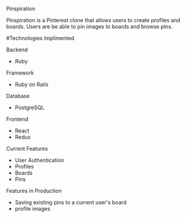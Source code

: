 Pinspiration

Pinspiration is a Pinterest clone that allows users to create profiles and boards. Users are be able to pin images to boards and browse pins. 

#Technologies Implimented

Backend
- Ruby

Framework
- Ruby on Rails

Database 
- PostgreSQL 

Frontend
- React
- Redux

Current Features
- User Authentication
- Profiles
- Boards
- Pins

Features in Production
- Saving existing pins to a current user's board
- profile images

